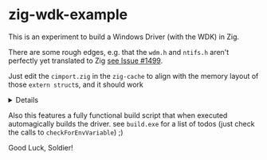 # zig-wdk-example

This is an experiment to build a Windows Driver (with the WDK) in Zig.

There are some rough edges, e.g. that the `wdm.h` and `ntifs.h` aren't perfectly yet translated to Zig [see Issue #1499](https://github.com/ziglang/zig/issues/1499).

Just edit the `cimport.zig` in the `zig-cache` to align with the memory layout of those `extern struct`s, and it should work
<details>In this example, it was enough to change every `opaque {}` type with `*anyopaque` but this is possibly dangerous.</details>

Also this features a fully functional build script that when executed automagically builds the driver.
see `build.exe` for a list of todos (just check the calls to `checkForEnvVariable`) ;)


Good Luck, Soldier!
